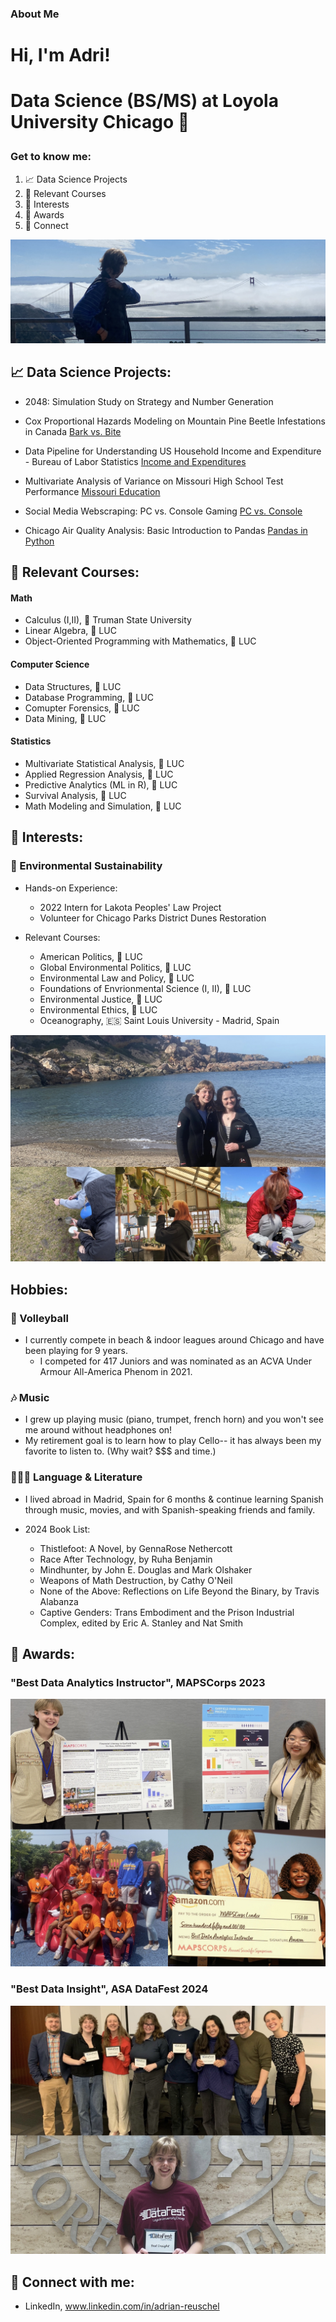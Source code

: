 ### About Me

<h1>Hi, I'm Adri!<h1>
  
Data Science (BS/MS) at Loyola University Chicago 🐺

### Get to know me:

1. 📈 Data Science Projects
2. 📍 Relevant Courses
3. 👾 Interests
4. 💌 Awards
5. 👥 Connect

![GGB](Heading_GGB.jpg?raw=true "Optional Title")


<h2> 📈 Data Science Projects:</h2>

- 2048: Simulation Study on Strategy and Number Generation 

- Cox Proportional Hazards Modeling on Mountain Pine Beetle Infestations in Canada    [Bark vs. Bite](https://github.com/areuschel/Survival-Analysis-Pine-Beetles)

- Data Pipeline for Understanding US Household Income and Expenditure - Bureau of Labor Statistics [Income and Expenditures](https://github.com/areuschel/Income-Expenditure)

- Multivariate Analysis of Variance on Missouri High School Test Performance [Missouri Education](https://github.com/areuschel/MO-Education)

- Social Media Webscraping: PC vs. Console Gaming [PC vs. Console](https://github.com/leahboger/Gaming_Webscraping_TopicModel)

- Chicago Air Quality Analysis: Basic Introduction to Pandas [Pandas in Python](https://github.com/areuschel/Trend-Analysis-with-Pandas)



<h2> 📍 Relevant Courses:</h2>

#### Math
- Calculus (I,II), 🐶 Truman State University
- Linear Algebra, 🐺 LUC
- Object-Oriented Programming with Mathematics, 🐺 LUC


#### Computer Science

- Data Structures, 🐺 LUC
- Database Programming, 🐺 LUC
- Comupter Forensics, 🐺 LUC
- Data Mining, 🐺 LUC


#### Statistics

- Multivariate Statistical Analysis, 🐺 LUC
- Applied Regression Analysis, 🐺 LUC
- Predictive Analytics (ML in R), 🐺 LUC
- Survival Analysis, 🐺 LUC
- Math Modeling and Simulation, 🐺 LUC

<h2> 👾 Interests:</h2>

### 🌱 Environmental Sustainability
    
  - Hands-on Experience:
    - 2022 Intern for Lakota Peoples' Law Project
    - Volunteer for Chicago Parks District Dunes Restoration

  - Relevant Courses:
    - American Politics, 🐺 LUC
    - Global Environmental Politics, 🐺 LUC
    - Environmental Law and Policy, 🐺 LUC
    - Foundations of Envrionmental Science (I, II), 🐺 LUC
    - Environmental Justice, 🐺 LUC
    - Environmental Ethics, 🐺 LUC
    - Oceanography, 🇪🇸 Saint Louis University - Madrid, Spain

![ENVS](Environmental_photos.jpg?raw=true "Optional Title")

<h2> Hobbies:</h2>  

### 🏐 Volleyball

- I currently compete in beach & indoor leagues around Chicago and have been playing for 9 years.
  - I competed for 417 Juniors and was nominated as an ACVA Under Armour All-America Phenom in 2021.

### 🎶 Music

- I grew up playing music (piano, trumpet, french horn) and you won't see me around without headphones on!
- My retirement goal is to learn how to play Cello-- it has always been my favorite to listen to. (Why wait? $$$ and time.)

### 📖🇪🇸 Language & Literature

- I lived abroad in Madrid, Spain for 6 months & continue learning Spanish through music, movies, and with Spanish-speaking friends and family.

- 2024 Book List:
  - Thistlefoot: A Novel, by GennaRose Nethercott
  - Race After Technology, by Ruha Benjamin
  - Mindhunter, by John E. Douglas and Mark Olshaker
  - Weapons of Math Destruction, by Cathy O'Neil
  - None of the Above: Reflections on Life Beyond the Binary, by Travis Alabanza
  - Captive Genders: Trans Embodiment and the Prison Industrial Complex, edited by Eric A. Stanley and Nat Smith

<h2> 💌 Awards:</h2>

### "Best Data Analytics Instructor", MAPSCorps 2023

![MAPSCorps](/MAPSCorps.jpg?raw=true "Optional Title")

### "Best Data Insight", ASA DataFest 2024

![DataFest](DataFest_Award24.jpg?raw=true "Optional Title")






<h2> 👥 Connect with me:</h2>

- LinkedIn, www.linkedin.com/in/adrian-reuschel

  
